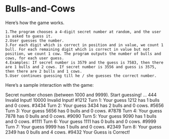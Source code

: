 # Bulls-and-Cows
Here’s how the game works.

    1.The program chooses a 4-digit secret number at random, and the user is asked to guess it.
    2.User guesses the number.
    3.For each digit which is correct in position and in value, we count 1 bull. For each remaining digit which is correct in value but not position, we count 1 cow. The program outputs the number of bulls and cows, for each user guess.
    4.Examples: If secret number is 3579 and the guess is 7583, then there are 1 bulls and 2 cows. If secret number is 3556 and guess is 3575, then there are 2 bulls and 1 cows.
    5.User continues guessing till he / she guesses the correct number. 

Here’s a sample interaction with the game:

Secret number chosen (between 1000 and 9999).
Start guessing! ...
444
Invalid Input!
10000
Invalid Input!
#1212
 Turn 1: Your guess 1212 has 1 bulls and 0 cows.
#3434
 Turn 2: Your guess 3434 has 2 bulls and 0 cows.
#5656
 Turn 3: Your guess 5656 has 0 bulls and 0 cows.
#7878
 Turn 4: Your guess 7878 has 0 bulls and 0 cows.
#9090
 Turn 5: Your guess 9090 has 1 bulls and 0 cows.
#1111
 Turn 6: Your guess 1111 has 0 bulls and 0 cows.
#9999
 Turn 7: Your guess 9999 has 1 bulls and 0 cows.
#2349
 Turn 8: Your guess 2349 has 0 bulls and 4 cows.
#9432
Your Guess is Correct!

